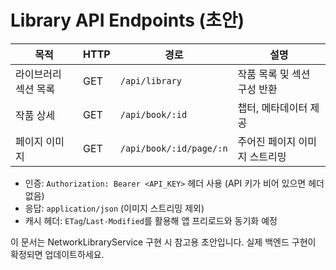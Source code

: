 # Library API Endpoints (초안)

| 목적 | HTTP | 경로 | 설명 |
| ---- | ---- | ---- | ---- |
| 라이브러리 섹션 목록 | GET | `/api/library` | 작품 목록 및 섹션 구성 반환 |
| 작품 상세 | GET | `/api/book/:id` | 챕터, 메타데이터 제공 |
| 페이지 이미지 | GET | `/api/book/:id/page/:n` | 주어진 페이지 이미지 스트리밍 |

- 인증: `Authorization: Bearer <API_KEY>` 헤더 사용 (API 키가 비어 있으면 헤더 없음)
- 응답: `application/json` (이미지 스트리밍 제외)
- 캐시 헤더: `ETag`/`Last-Modified`를 활용해 앱 프리로드와 동기화 예정

이 문서는 NetworkLibraryService 구현 시 참고용 초안입니다. 실제 백엔드 구현이 확정되면 업데이트하세요.
